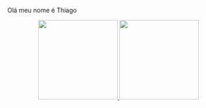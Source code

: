 Olá meu nome é Thiago

<div align="center">
  <a href="https://github.com/mikunatic">
  <img height="180em" src="https://github-readme-stats-ten-gilt.vercel.app/api?username=mikunatic&show_icons=true&theme=dark&include_all_commits=true&count_private=true"/>
  <img height="180em" src="https://github-readme-stats-ten-gilt.vercel.app/api/top-langs/?username=mikunatic&layout=compact&langs_count=7&theme=dark"/>
</div>
